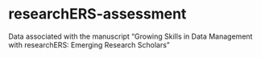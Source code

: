 # researchERS-assessment
Data associated with the manuscript “Growing Skills in Data Management with researchERS: Emerging Research Scholars”
